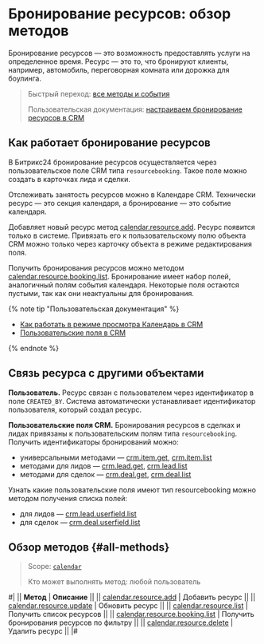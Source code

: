 # Бронирование ресурсов: обзор методов

Бронирование ресурсов — это возможность предоставлять услуги на определенное время. Ресурс — это то, что бронируют клиенты, например, автомобиль, переговорная комната или дорожка для боулинга.

> Быстрый переход: [все методы и события](#all-methods) 
> 
> Пользовательская документация: [настраиваем бронирование ресурсов в CRM](https://helpdesk.bitrix24.ru/open/18260410/)

## Как работает бронирование ресурсов

В Битрикс24 бронирование ресурсов осуществляется через пользовательское поле CRM типа `resourcebooking`. Такое поле можно создать в карточках лида и сделки.

Отслеживать занятость ресурсов можно в Календаре CRM. Технически ресурс — это секция календаря, а бронирование — это событие календаря. 

Добавляет новый ресурс метод [calendar.resource.add](./calendar-resource-add.md). Ресурс появится только в системе. Привязать его к пользовательскому полю объекта CRM можно только через карточку объекта в режиме редактирования поля.

Получить бронирования ресурсов можно методом [calendar.resource.booking.list](./calendar-resource-booking-list.md). Бронирование имеет набор полей, аналогичный полям события календаря. Некоторые поля остаются пустыми, так как они неактуальны для бронирования. 

{% note tip "Пользовательская документация" %}

- [Как работать в режиме просмотра Календарь в CRM](https://helpdesk.bitrix24.ru/open/18797220/)
- [Пользовательские поля в CRM](https://helpdesk.bitrix24.ru/open/22048980/)

{% endnote %}

## Связь ресурса с другими объектами

**Пользователь.** Ресурс связан с пользователем через идентификатор в поле `CREATED_BY`. Система автоматически устанавливает идентификатор пользователя, который создал ресурс.

**Пользовательские поля CRM.** Бронирования ресурсов в сделках и лидах привязаны к пользовательским полям типа `resourcebooking`. Получить идентификаторы бронирований можно:
- универсальными методами — [crm.item.get](../../crm/universal/crm-item-get.md), [crm.item.list](../../crm/universal/crm-item-list.md)
- методами для лидов — [crm.lead.get](../../crm/leads/crm-lead-get.md), [crm.lead.list](../../crm/leads/crm-lead-list.md)
- методами для сделок — [crm.deal.get](../../crm/deals/crm-deal-get.md), [crm.deal.list](../../crm/deals/crm-deal-list.md) 

Узнать какие пользовательские поля имеют тип resourcebooking можно методом получения списка полей:
- для лидов — [crm.lead.userfield.list](../../crm/leads/userfield/crm-lead-userfield-list.md) 
- для сделок — [crm.deal.userfield.list](../../crm/deals/user-defined-fields/crm-deal-userfield-list.md)

## Обзор методов {#all-methods}

> Scope: [`calendar`](../../scopes/permissions.md)
>
> Кто может выполнять метод: любой пользователь

#|
|| **Метод** | **Описание** ||
|| [calendar.resource.add](./calendar-resource-add.md) | Добавить ресурс ||
|| [calendar.resource.update](./calendar-resource-update.md) | Обновить ресурс ||
|| [calendar.resource.list](./calendar-resource-list.md) | Получить список ресурсов ||
|| [calendar.resource.booking.list](./calendar-resource-booking-list.md) | Получить бронирования ресурсов по фильтру ||
|| [calendar.resource.delete](./calendar-resource-delete.md) | Удалить ресурс ||
|#